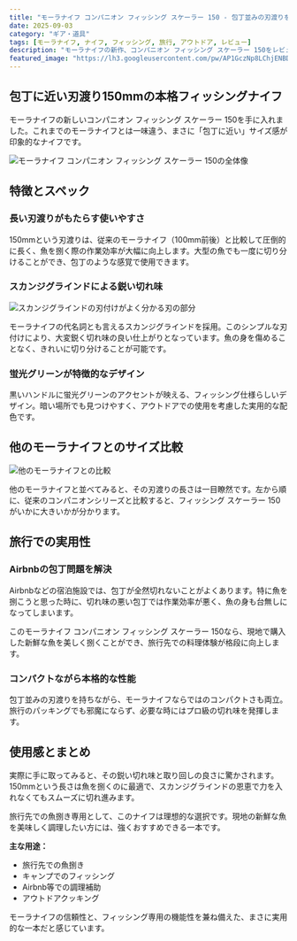 ```yaml
---
title: "モーラナイフ コンパニオン フィッシング スケーラー 150 - 包丁並みの刃渡りを持つ万能フィッシングナイフ"
date: 2025-09-03
category: "ギア・道具"
tags: [モーラナイフ, ナイフ, フィッシング, 旅行, アウトドア, レビュー]
description: "モーラナイフの新作、コンパニオン フィッシング スケーラー 150をレビュー。150mmの長い刃渡りと鋭いスカンジグラインドが特徴的な、旅行先での魚捌き専用ナイフ。"
featured_image: "https://lh3.googleusercontent.com/pw/AP1GczNp8LChjENBDmTT-DWwyXviL98w_Dc93M4OBQrYrlo6WWIsqEd5OEQhJsIT13e5R4KXN32bNgS3_OL0G3KO-fZAIXsBlOBe3y9xlw5vZDotMEq6Mnxh=s1000-no-gm?authuser=0"
---
```


<!-- 元のGoogle Photosリンク: https://photos.app.goo.gl/a1qNeCqCgpqdzpa76 -->

## 包丁に近い刃渡り150mmの本格フィッシングナイフ

モーラナイフの新しいコンパニオン フィッシング スケーラー 150を手に入れました。これまでのモーラナイフとは一味違う、まさに「包丁に近い」サイズ感が印象的なナイフです。

![モーラナイフ コンパニオン フィッシング スケーラー 150の全体像](https://lh3.googleusercontent.com/pw/AP1GczNp8LChjENBDmTT-DWwyXviL98w_Dc93M4OBQrYrlo6WWIsqEd5OEQhJsIT13e5R4KXN32bNgS3_OL0G3KO-fZAIXsBlOBe3y9xlw5vZDotMEq6Mnxh=s1000-no-gm?authuser=0)

## 特徴とスペック

### 長い刃渡りがもたらす使いやすさ

150mmという刃渡りは、従来のモーラナイフ（100mm前後）と比較して圧倒的に長く、魚を捌く際の作業効率が大幅に向上します。大型の魚でも一度に切り分けることができ、包丁のような感覚で使用できます。

### スカンジグラインドによる鋭い切れ味

![スカンジグラインドの刃付けがよく分かる刃の部分](https://lh3.googleusercontent.com/pw/AP1GczPtqY5qeBpoDdcEv4ynrsziK9h0C5jwXS8iDnWhyBpvHN1qrhGA66aESpJbvExcfcXjqf6W2wvYyMNYRKyI2zMMOhr4i13hdUYPL7Q2uD8KqMciNkG7KyRIFwblWMD3Y6GTtLUxNTkrxSxUtJDiQ7xO5w=s1000-no-gm?authuser=0)

モーラナイフの代名詞とも言えるスカンジグラインドを採用。このシンプルな刃付けにより、大変鋭く切れ味の良い仕上がりとなっています。魚の身を傷めることなく、きれいに切り分けることが可能です。

### 蛍光グリーンが特徴的なデザイン

黒いハンドルに蛍光グリーンのアクセントが映える、フィッシング仕様らしいデザイン。暗い場所でも見つけやすく、アウトドアでの使用を考慮した実用的な配色です。

## 他のモーラナイフとのサイズ比較

![他のモーラナイフとの比較](https://lh3.googleusercontent.com/pw/AP1GczM4FGM5OY7BgzweFPzGWxyqfbr9FwVGWCC6NZ0q3u78lfv8TbW1tIOOPlQsfHU4w3tfh2v39czS4R8a4ifdPGkr_q50NL_SurLr2VVZ4OUnCXgfZRAY82lX2XkxECiVA2LqhAgVJgOjUcaiSF32XfH9Pg=s1000-no-gm?authuser=0)

他のモーラナイフと並べてみると、その刃渡りの長さは一目瞭然です。左から順に、従来のコンパニオンシリーズと比較すると、フィッシング スケーラー 150がいかに大きいかが分かります。

## 旅行での実用性

### Airbnbの包丁問題を解決

Airbnbなどの宿泊施設では、包丁が全然切れないことがよくあります。特に魚を捌こうと思った時に、切れ味の悪い包丁では作業効率が悪く、魚の身も台無しになってしまいます。

このモーラナイフ コンパニオン フィッシング スケーラー 150なら、現地で購入した新鮮な魚を美しく捌くことができ、旅行先での料理体験が格段に向上します。

### コンパクトながら本格的な性能

包丁並みの刃渡りを持ちながら、モーラナイフならではのコンパクトさも両立。旅行のパッキングでも邪魔にならず、必要な時にはプロ級の切れ味を発揮します。

## 使用感とまとめ

実際に手に取ってみると、その鋭い切れ味と取り回しの良さに驚かされます。150mmという長さは魚を捌くのに最適で、スカンジグラインドの恩恵で力を入れなくてもスムーズに切れ進みます。

旅行先での魚捌き専用として、このナイフは理想的な選択です。現地の新鮮な魚を美味しく調理したい方には、強くおすすめできる一本です。

**主な用途：**
- 旅行先での魚捌き
- キャンプでのフィッシング
- Airbnb等での調理補助
- アウトドアクッキング

モーラナイフの信頼性と、フィッシング専用の機能性を兼ね備えた、まさに実用的な一本だと感じています。